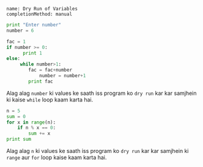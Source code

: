 ```ngMeta
name: Dry Run of Variables
completionMethod: manual
```

```python
print "Enter number"
number = 6

fac = 1
if number >= 0:
	  print 1
else:
 	 while number>1:
		fac = fac+number
    		number = number+1
  		print fac
```
Alag alag `number` ki values ke saath iss program ko `dry run` kar kar samjhein ki kaise `while` loop kaam karta hai.

```python
n = 5
sum = 0
for x in range(n):
    if n % x == 0:
        sum += x
print sum
```

Alag alag `n` ki values ke saath iss program ko `dry run` kar kar samjhein ki `range` aur `for` loop kaise kaam karta hai.